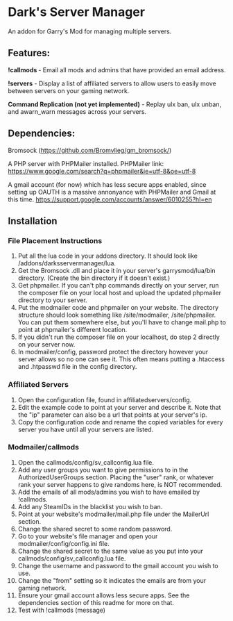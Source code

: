 # Dark's Server Manager

An addon for Garry's Mod for managing multiple servers.

## Features:
**!callmods <message>** - Email all mods and admins that have provided an email address.

**!servers** - Display a list of affiliated servers to allow users to easily move between servers on your gaming network.

**Command Replication (not yet implemented)** - Replay ulx ban, ulx unban, and awarn_warn messages across your servers.

## Dependencies:

Bromsock (https://github.com/Bromvlieg/gm_bromsock/)

A PHP server with PHPMailer installed.
PHPMailer link: https://www.google.com/search?q=phpmailer&ie=utf-8&oe=utf-8

A gmail account (for now) which has less secure apps enabled, since setting up OAUTH is a massive annonyance with PHPMailer and Gmail at this time. https://support.google.com/accounts/answer/6010255?hl=en

## Installation

### File Placement Instructions
1. Put all the lua code in your addons directory. It should look like /addons/darksservermanager/lua.
2. Get the Bromsock .dll and place it in your server's garrysmod/lua/bin directory. (Create the bin directory if it doesn't exist.)
3. Get phpmailer. If you can't php commands directly on your server, run the composer file on your local host and upload the updated phpmailer directory to your server.
4. Put the modmailer code and phpmailer on your website. The directory structure should look something like /site/modmailer, /site/phpmailer. You can put them somewhere else, but you'll have to change mail.php to point at phpmailer's different location. 
5. If you didn't run the composer file on your localhost, do step 2 directly on your server now.
6. In modmailer/config, password protect the directory however your server allows so no one can see it. This often means putting a .htaccess and .htpasswd file in the config directory.

### Affiliated Servers
1. Open the configuration file, found in affiliatedservers/config.
2. Edit the example code to point at your server and describe it. Note that the "ip" parameter can also be a url that points at your server's ip.
3. Copy the configuration code and rename the copied variables for every server you have until all your servers are listed.

### Modmailer/callmods
1. Open the callmods/config/sv_callconfig.lua file.
2. Add any user groups you want to give permissions to in the AuthorizedUserGroups section. Placing the "user" rank, or whatever rank your server happens to give randoms here, is NOT recommended.
3. Add the emails of all mods/admins you wish to have emailed by !callmods.
4. Add any SteamIDs in the blacklist you wish to ban.
5. Point at your website's modmailer/mail.php file under the MailerUrl section.
6. Change the shared secret to some random password.
7. Go to your website's file manager and open your modmailer/config/config.ini file.
8. Change the shared secret to the same value as you put into your callmods/config/sv_callconfig.lua file.
9. Change the username and password to the gmail account you wish to use.
10. Change the "from" setting so it indicates the emails are from your gaming network.
11. Ensure your gmail account allows less secure apps. See the dependencies section of this readme for more on that.
12. Test with !callmods (message)
